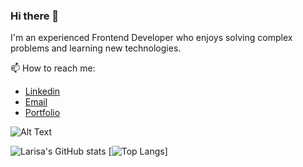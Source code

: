 ### Hi there 👋

I'm an experienced Frontend Developer who enjoys solving complex problems and learning new technologies. 

📫 How to reach me:
- [Linkedin](https://www.linkedin.com/in/yushkevichlar/)
- [Email](mailto:yushkevichlar@gmail.com?subject=[GitHub])
- [Portfolio](https://yushkevichlar.github.io/Portfolio2/)

![Alt Text](https://media.tenor.com/images/65308c7381d43afc2a8df9e10cf86228/tenor.gif)

![Larisa's GitHub stats](https://github-readme-stats.vercel.app/api?username=yushkevichlar&show_icons=true&theme=material-palenight&count_private=true&hide=issues,contribs)
[![Top Langs](https://github-readme-stats.vercel.app/api/top-langs/?username=yushkevichlar&theme=material-palenight&langs_count=8&layout=compact)]
